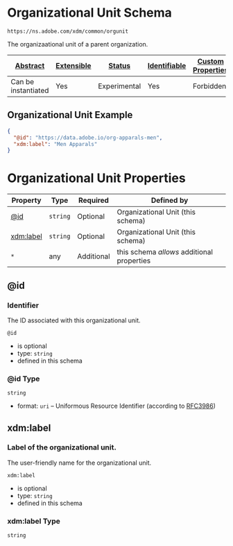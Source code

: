 
# Organizational Unit Schema

```
https://ns.adobe.com/xdm/common/orgunit
```

The organizaational unit of a parent organization.

| [Abstract](../../abstract.md) | [Extensible](../../extensions.md) | [Status](../../status.md) | [Identifiable](../../id.md) | [Custom Properties](../../extensions.md) | [Additional Properties](../../extensions.md) | Defined In |
|-------------------------------|-----------------------------------|---------------------------|-----------------------------|------------------------------------------|----------------------------------------------|------------|
| Can be instantiated | Yes | Experimental | Yes | Forbidden | Permitted | [common/orgunit.schema.json](common/orgunit.schema.json) |

## Organizational Unit Example
```json
{
  "@id": "https://data.adobe.io/org-apparals-men",
  "xdm:label": "Men Apparals"
}
```

# Organizational Unit Properties

| Property | Type | Required | Defined by |
|----------|------|----------|------------|
| [@id](#@id) | `string` | Optional | Organizational Unit (this schema) |
| [xdm:label](#xdmlabel) | `string` | Optional | Organizational Unit (this schema) |
| `*` | any | Additional | this schema *allows* additional properties |

## @id
### Identifier

The ID associated with this organizational unit.

`@id`
* is optional
* type: `string`
* defined in this schema

### @id Type


`string`
* format: `uri` – Uniformous Resource Identifier (according to [RFC3986](http://tools.ietf.org/html/rfc3986))






## xdm:label
### Label of the organizational unit.

The user-friendly name for the organizational unit.

`xdm:label`
* is optional
* type: `string`
* defined in this schema

### xdm:label Type


`string`





